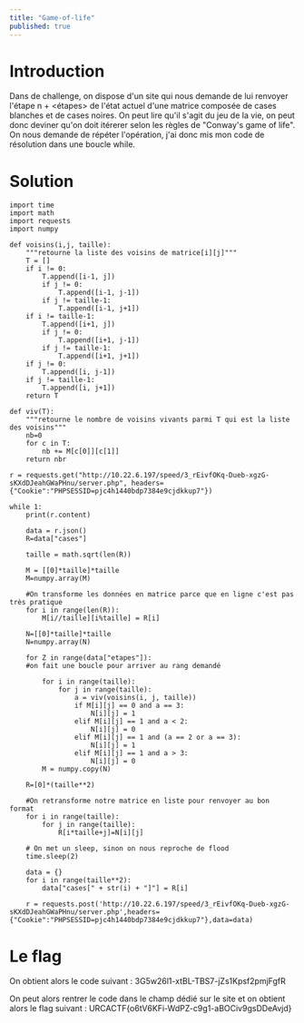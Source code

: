 ```yaml
---
title: "Game-of-life"
published: true
---
```


# Introduction

Dans de challenge, on dispose d'un site qui nous demande de lui renvoyer l'étape
n + \<étapes\> de l'état actuel d'une matrice composée de cases blanches et de
cases noires. On peut lire qu'il s'agit du jeu de la vie, on peut donc deviner
qu'on doit itérerer selon les règles de "Conway's game of life". On nous demande
de répéter l'opération, j'ai donc mis mon code de résolution dans une boucle while.


# Solution

```
import time
import math
import requests
import numpy

def voisins(i,j, taille):
    """retourne la liste des voisins de matrice[i][j]"""
    T = []
    if i != 0:
        T.append([i-1, j])
        if j != 0:
            T.append([i-1, j-1])
        if j != taille-1:
            T.append([i-1, j+1])
    if i != taille-1:
        T.append([i+1, j])
        if j != 0:
            T.append([i+1, j-1])
        if j != taille-1:
            T.append([i+1, j+1])
    if j != 0:
        T.append([i, j-1])
    if j != taille-1:
        T.append([i, j+1])
    return T

def viv(T):
    """retourne le nombre de voisins vivants parmi T qui est la liste des voisins"""
    nb=0
    for c in T:
        nb += M[c[0]][c[1]]
    return nbr

r = requests.get("http://10.22.6.197/speed/3_rEivfOKq-Dueb-xgzG-sKXdDJeahGWaPHnu/server.php", headers={"Cookie":"PHPSESSID=pjc4h1440bdp7384e9cjdkkup7"})

while 1:
    print(r.content)

    data = r.json()
    R=data["cases"]

    taille = math.sqrt(len(R))

    M = [[0]*taille]*taille
    M=numpy.array(M)

    #On transforme les données en matrice parce que en ligne c'est pas très pratique
    for i in range(len(R)):
        M[i//taille][i%taille] = R[i]

    N=[[0]*taille]*taille
    N=numpy.array(N)

    for Z in range(data["etapes"]):
    #on fait une boucle pour arriver au rang demandé

        for i in range(taille):
            for j in range(taille):
                a = viv(voisins(i, j, taille))
                if M[i][j] == 0 and a == 3:
                    N[i][j] = 1
                elif M[i][j] == 1 and a < 2: 
                    N[i][j] = 0
                elif M[i][j] == 1 and (a == 2 or a == 3): 
                    N[i][j] = 1
                elif M[i][j] == 1 and a > 3: 
                    N[i][j] = 0
        M = numpy.copy(N)

    R=[0]*(taille**2)

    #On retransforme notre matrice en liste pour renvoyer au bon format
    for i in range(taille):
        for j in range(taille):
            R[i*taille+j]=N[i][j]

    # On met un sleep, sinon on nous reproche de flood
    time.sleep(2)

    data = {}
    for i in range(taille**2):
        data["cases[" + str(i) + "]"] = R[i]

    r = requests.post('http://10.22.6.197/speed/3_rEivfOKq-Dueb-xgzG-sKXdDJeahGWaPHnu/server.php',headers={"Cookie":"PHPSESSID=pjc4h1440bdp7384e9cjdkkup7"},data=data)
```

# Le flag

On obtient alors le code suivant : 3G5w26l1-xtBL-TBS7-jZs1Kpsf2pmjFgfR

On peut alors rentrer le code dans le champ dédié sur le site et on obtient
alors le flag suivant : URCACTF{o6tV6KFi-WdPZ-c9g1-aBOCiv9gsDDeAvjd}
